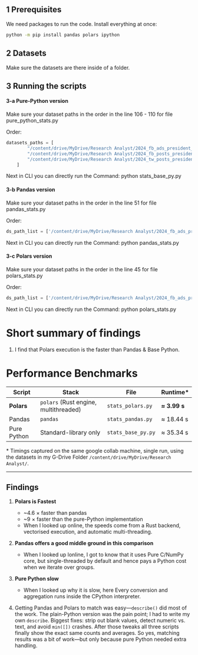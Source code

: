 ## 1  Prerequisites

We need packages to run the code.
Install everything at once:

```bash
python -m pip install pandas polars ipython
```


## 2 Datasets
Make sure the datasets are there inside of a folder.

## 3 Running the scripts

#### 3-a Pure-Python version
Make sure your dataset paths in the order in the line 106 - 110 for file pure_python_stats.py

Order: 
```python
datasets_paths = [
        "/content/drive/MyDrive/Research Analyst/2024_fb_ads_president_scored_anon.csv",
        "/content/drive/MyDrive/Research Analyst/2024_fb_posts_president_scored_anon.csv",
        "/content/drive/MyDrive/Research Analyst/2024_tw_posts_president_scored_anon.csv",
    ]
```

Next in CLI you can directly run the Command:  python stats_base_py.py

#### 3-b Pandas version
Make sure your dataset paths in the order in the line 51 for file pandas_stats.py

Order: 
```python
ds_path_list = ['/content/drive/MyDrive/Research Analyst/2024_fb_ads_president_scored_anon.csv','/content/drive/MyDrive/Research Analyst/2024_fb_posts_president_scored_anon.csv','/content/drive/MyDrive/Research Analyst/2024_tw_posts_president_scored_anon.csv']
```

Next in CLI you can directly run the Command:  python pandas_stats.py

#### 3-c Polars version
Make sure your dataset paths in the order in the line 45 for file polars_stats.py

Order: 
```python
ds_path_list = ['/content/drive/MyDrive/Research Analyst/2024_fb_ads_president_scored_anon.csv','/content/drive/MyDrive/Research Analyst/2024_fb_posts_president_scored_anon.csv','/content/drive/MyDrive/Research Analyst/2024_tw_posts_president_scored_anon.csv']
```

Next in CLI you can directly run the Command:  python polars_stats.py


# Short summary of findings 
1. I find that Polars execution is the faster than Pandas & Base Python. 

# Performance Benchmarks

| Script | Stack | File | Runtime* |
|--------|-------|------|----------|
| **Polars** | `polars` (Rust engine, multithreaded) | `stats_polars.py` | **≈ 3.99 s** |
| Pandas | `pandas` | `stats_pandas.py` | ≈ 18.44 s |
| Pure Python | Standard-library only | `stats_base_py.py` | ≈ 35.34 s |

\* Timings captured on the same google collab machine, single run, using the datasets in my G-Drive Folder
`/content/drive/MyDrive/Research Analyst/`.

---

## Findings

1. **Polars is Fastest**  
   - ~4.6 × faster than pandas  
   - ~9 × faster than the pure-Python implementation  
   - When I looked up online, the speeds come from a Rust backend, vectorised execution, and automatic
     multi-threading.

2. **Pandas offers a good middle ground in this comparison**  
   - When I looked up lonline, I got to know that it uses Pure C/NumPy core, but single-threaded by default and hence pays a
     Python cost when we iterate over groups.  

3. **Pure Python slow**  
   - When I looked up why it is slow, here Every conversion and aggregation runs inside the CPython interpreter.

4. Getting Pandas and Polars to match was easy—`describe()` did most of the work.
The plain-Python version was the pain point; I had to write my own `describe`.
Biggest fixes: strip out blank values, detect numeric vs. text, and avoid `min([])` crashes.
After those tweaks all three scripts finally show the exact same counts and averages.
So yes, matching results was a bit of work—but only because pure Python needed extra handling.
